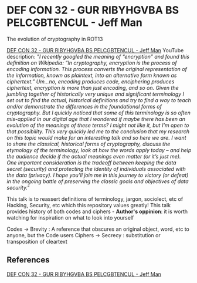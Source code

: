 # DEF CON 32 - GUR RIBYHGVBA BS PELCGBTENCUL - Jeff Man

The evolution of cryptography in ROT13

[DEF CON 32 - GUR RIBYHGVBA BS PELCGBTENCUL - Jeff Man](https://www.youtube.com/watch?v=w4M_Z0D1rdYi) YouTube description: *"I recently googled the meaning of “encryption” and found this definition on Wikipedia: “In cryptography, encryption is the process of encoding information. This process converts the original representation of the information, known as plaintext, into an alternative form known as ciphertext.” Um…no, encoding produces code, enciphering produces ciphertext, encryption is more than just encoding, and so on. Given the jumbling together of historically very unique and significant terminology I set out to find the actual, historical definitions and try to find a way to teach and/or demonstrate the differences in the foundational forms of cryptography. But I quickly noticed that some of this terminology is so often mis-applied in our digital age that I wondered if maybe there has been an evolution of the meanings of these terms? I might not like it, but I’m open to that possibility. This very quickly led me to the conclusion that my research on this topic would make for an interesting talk and so here we are. I want to share the classical, historical forms of cryptography, discuss the etymology of the terminology, look at how the words apply today – and help the audience decide if the actual meanings even matter (or it’s just me). One important consideration is the tradeoff between keeping the data secret (security) and protecting the identity of individuals associated with the data (privacy). I hope you’ll join me in this journey to victory (or defeat) in the ongoing battle of preserving the classic goals and objectives of data security."*

This talk is to reassert definitions of terminology, jargon, sociolect, etc of Hacking, Security, etc which this repository values greatly!
This talk provides history of both codes and ciphers - **Author's oppinion**: it is worth watching for inspiration on what to look into yourself

Codes -> Brevity : A reference that obscures an original object, word, etc to anyone, but the Code users
Ciphers -> Secrecy : substitution or transposition of cleartext 



## References

[DEF CON 32 - GUR RIBYHGVBA BS PELCGBTENCUL - Jeff Man](https://www.youtube.com/watch?v=w4M_Z0D1rdYi)
